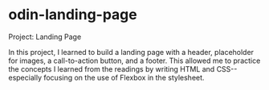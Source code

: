 # odin-landing-page
Project: Landing Page

In this project, I learned to build a landing page with a header, placeholder for images, a call-to-action button, and a footer. This allowed me to practice the concepts I learned from the readings by writing HTML and CSS--especially focusing on the use of Flexbox in the stylesheet.